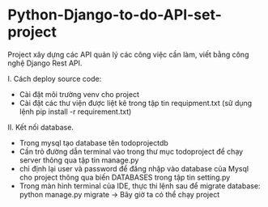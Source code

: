 # Python-Django-to-do-API-set-project
Project xây dựng các API quản lý các công việc cần làm, viết bằng công nghệ Django Rest API.

I. Cách deploy source code:
- Cài đặt môi trường venv cho project
- Cài đặt các thư viện được liệt kê trong tập tin requipment.txt (sữ dụng lệnh pip install -r requirement.txt)

II. Kết nối database.
- Trong mysql tạo database tên todoprojectdb
- Cần trỏ đường dẫn terminal vào trong thư mục todoproject để chạy server thông qua tập tin manage.py
- chỉ định lại user và password để đăng nhập vào database của Mysql cho project thông qua biến DATABASES trong tập tin setting.py
- Trong màn hình terminal của IDE, thực thi lệnh sau để migrate database: python manage.py migrate
  -> Bây giờ ta có thể chạy project
